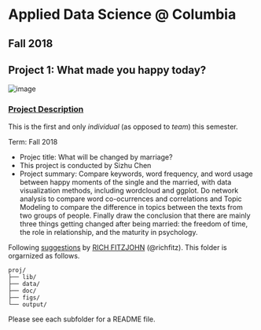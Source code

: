 # Applied Data Science @ Columbia
## Fall 2018
## Project 1: What made you happy today?

![image](figs/title.jpeg)

### [Project Description](doc/)
This is the first and only *individual* (as opposed to *team*) this semester. 

Term: Fall 2018

+ Projec title: What will be changed by marriage?
+ This project is conducted by Sizhu Chen
+ Project summary: Compare keywords, word frequency, and word usage between happy moments of the single and the married, with data visualization methods, including wordcloud and ggplot. Do network analysis to compare word co-ocurrences and correlations and Topic Modeling to compare the difference in topics between the texts from two groups of people. Finally draw the conclusion that there are mainly three things getting changed after being married: the freedom of time, the role in relationship, and the maturity in psychology.

Following [suggestions](http://nicercode.github.io/blog/2013-04-05-projects/) by [RICH FITZJOHN](http://nicercode.github.io/about/#Team) (@richfitz). This folder is orgarnized as follows.

```
proj/
├── lib/
├── data/
├── doc/
├── figs/
└── output/
```

Please see each subfolder for a README file.
